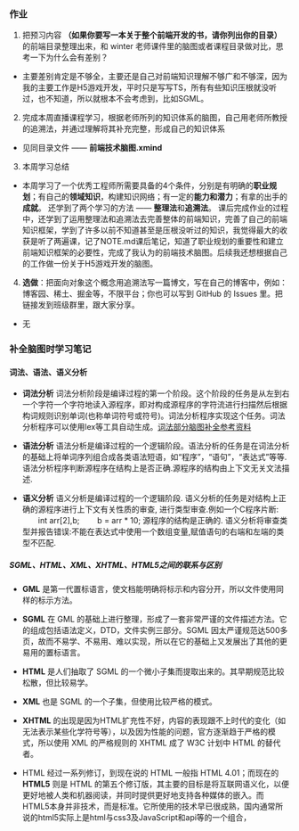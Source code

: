 ### 作业

1. 把预习内容 **（如果你要写一本关于整个前端开发的书，请你列出你的目录）** 的前端目录整理出来，和 winter 老师课件里的脑图或者课程目录做对比，思考一下为什么会有差别？

- 主要差别肯定是不够全，主要还是自己对前端知识理解不够广和不够深，因为我的主要工作是H5游戏开发，平时只是写写TS，所有有些知识压根就没听过，也不知道，所以就根本不会考虑到，比如SGML。

2. 完成本周直播课程学习，根据老师所列的知识体系的脑图，自己用老师所教授的追溯法，并通过理解将其补充完整，形成自己的知识体系

- 见同目录文件 —— **前端技术脑图.xmind**

3. 本周学习总结

- 本周学习了一个优秀工程师所需要具备的4个条件，分别是有明确的**职业规划**；有自己的**领域知识**，构建知识网络；有一定的**能力和潜力**；有拿的出手的**成就**。
还学到了两个学习的方法 —— **整理法**和**追溯法**。
课后完成作业的过程中，还学到了运用整理法和追溯法去完善整体的前端知识，完善了自己的前端知识框架，学到了许多以前不知道甚至是压根没听过的知识，我觉得最大的收获是听了两遍课，记了NOTE.md课后笔记，知道了职业规划的重要性和建立前端知识框架的必要性，完成了我认为的前端技术脑图。后续我还想根据自己的工作做一份关于H5游戏开发的脑图。

4. **选做**：把面向对象这个概念用追溯法写一篇博文，写在自己的博客中，例如：博客园、稀土、掘金等，不限平台；你也可以写到 GitHub 的 Issues 里。把链接发到班级群里，跟大家分享。

- 无

### 补全脑图时学习笔记

#### 词法、语法、语义分析

- **词法分析**
词法分析阶段是编译过程的第一个阶段。这个阶段的任务是从左到右一个字符一个字符地读入源程序，即对构成源程序的字符流进行扫描然后根据构词规则识别单词(也称单词符号或符号)。词法分析程序实现这个任务。词法分析程序可以使用lex等工具自动生成。[词法部分脑图补全参考资料](https://www.w3.org/html/ig/zh/wiki/ES5/%E9%99%84%E5%BD%95)

- **语法分析**
语法分析是编译过程的一个逻辑阶段。语法分析的任务是在词法分析的基础上将单词序列组合成各类语法短语，如“程序”，“语句”，“表达式”等等.语法分析程序判断源程序在结构上是否正确.源程序的结构由上下文无关文法描述.

- **语义分析**
语义分析是编译过程的一个逻辑阶段. 语义分析的任务是对结构上正确的源程序进行上下文有关性质的审查, 进行类型审查.例如一个C程序片断:
　　int arr[2],b;
　　b = arr * 10;
源程序的结构是正确的.
语义分析将审查类型并报告错误:不能在表达式中使用一个数组变量,赋值语句的右端和左端的类型不匹配.

##### SGML、HTML、XML、XHTML、HTML5之间的联系与区别

- **GML** 是第一代置标语言，使文档能明确将标示和内容分开，所以文件使用同样的标示方法。

- **SGML** 在 GML 的基础上进行整理，形成了一套非常严谨的文件描述方法。它的组成包括语法定义，DTD，文件实例三部分。SGML 因太严谨规范达500多页，故而不易学、不易用、难以实现，所以在它的基础上又发展出了其他的更易用的置标语言。

- **HTML** 是人们抽取了 SGML 的一个微小子集而提取出来的。其早期规范比较松散，但比较易学。

- **XML** 也是 SGML 的一个子集，但使用比较严格的模式。

- **XHTML** 的出现是因为HTML扩充性不好，内容的表现跟不上时代的变化（如无法表示某些化学符号等），以及因为性能的问题，官方逐渐趋于严格的模式，所以使用 XML 的严格规则的 XHTML 成了 W3C 计划中 HTML 的替代者。

- HTML 经过一系列修订，到现在说的 HTML 一般指 HTML 4.01；而现在的 **HTML5** 则是 HTML 的第五个修订版，其主要的目标是将互联网语义化，以便更好地被人类和机器阅读，并同时提供更好地支持各种媒体的嵌入。而HTML5本身并非技术，而是标准。它所使用的技术早已很成熟，国内通常所说的html5实际上是html与css3及JavaScript和api等的一个组合，
